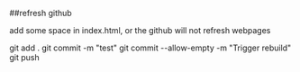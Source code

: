 ##refresh github

add some space in index.html, or the github will not refresh webpages

git add .
git commit -m "test"
git commit --allow-empty -m "Trigger rebuild"
git push